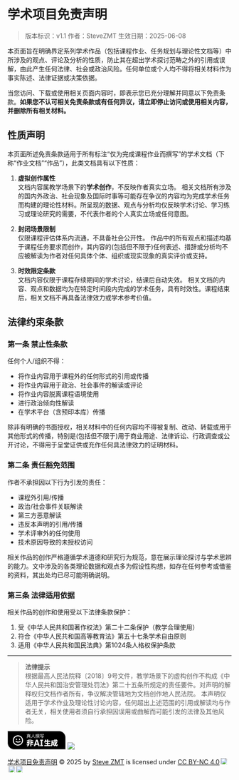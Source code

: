 

# 学术项目免责声明

> 版本标识：v1.1 作者：SteveZMT 生效日期：2025-06-08

本页面旨在明确界定系列学术作品（包括课程作业、任务规划与理论性文档等）中所涉及的观点、评论及分析的性质，防止其在超出学术探讨范畴之外的引用或误解，由此产生任何法律、社会或政治风险。任何单位或个人均不得将相关材料作为事实陈述、法律证据或决策依据。

当您访问、下载或使用相关页面内容时，即表示您已充分理解并同意以下免责条款。**如果您不认可相关免责条款或有任何异议，请立即停止访问或使用相关内容，并删除所有相关材料。**

## 性质声明
本页面所述免责条款适用于所有标注“仅为完成课程作业而撰写”的学术文档（下称“作业文档”“作品”），此类文档具有以下性质：

1. **虚拟创作属性**  
   文档内容属教学场景下的**学术创作**，不反映作者真实立场。
   相关文档所有涉及的国内外政治、社会现象及国际时事等可能存在争议的内容均为完成学术任务而构建的理论性材料。所呈现的数据、观点与分析均仅反映学术讨论、学习练习或理论研究的需要，不代表作者的个人真实立场或任何意图。

2. **封闭场景限制**  
   仅限课程评估体系内流通，不具备社会公开性。
   作品中的所有观点和描述均基于课程任务要求而创作，其内容的(包括但不限于)任何表述、措辞或分析均不应被解读为作者对任何具体个体、组织或现实现象的真实评价或支持。

3. **时效限定条款**  
   文档内容仅限于课程存续期间的学术讨论，结课后自动失效。
   相关文档的内容、观点和数据均为在特定时间段内完成的学术任务，具有时效性。课程结束后，相关文档不再具备法律效力或学术参考价值。

## 法律约束条款
### 第一条 禁止性条款
任何个人/组织不得：

- 将作业内容用于课程外的任何形式的引用或传播
- 将作业内容用于政治、社会事件的解读或评论
- 将作业内容脱离课程语境使用
- 进行政治倾向性解读
- 在学术平台（含预印本库）传播

除非有明确的书面授权，相关材料中的任何内容均不得被复制、改动、转载或用于其他形式的传播，特别是(包括但不限于)用于商业用途、法律诉讼、行政调查或公开讨论，不得用于呈堂证供或充作任何具法律效力的证明材料。

### 第二条 责任豁免范围

作者不承担因以下行为引发的责任：

- 课程外引用/传播
- 政治/社会事件关联解读
- 第三方恶意解读
- 违反本声明的引用/传播
- 学术评审外的任何使用
- 技术原因导致的未授权访问

相关作品的创作严格遵循学术道德和研究行为规范，意在展示理论探讨与学术思辨的能力。文中涉及的各类理论数据和观点多为假设性构想，如存在任何参考或借鉴的资料，其出处均已尽可能明确说明。

### 第三条 法律适用依据

相关作品的创作和使用受以下法律条款保护：
1. 受《中华人民共和国著作权法》第二十二条保护（教学合理使用）
2. 符合《中华人民共和国高等教育法》第五十七条学术自由原则
3. 适用《中华人民共和国民法典》第1024条人格权保护条款


---

> **法律提示**  
> 根据最高人民法院释〔2018〕9号文件，教学场景下的虚构创作不构成《中华人民共和国治安管理处罚法》第二十五条所规定的责任要件。对声明的解释权归文档作者所有，争议解决管辖地为文档创作地人民法院。
> 本声明仅适用于学术作业及理论性讨论内容，任何超出上述范围的引用或解读均与作者无关，相关使用者须自行承担因误用或曲解而可能引发的法律及其他风险。



<a href="https://notbyai.fyi/" target="_blank"><svg width="131" height="42" viewBox="0 0 131 42" fill="none" xmlns="http://www.w3.org/2000/svg"><path d="M0.5 0.5H116C124.008 0.5 130.5 6.99187 130.5 15V41.5H15C6.99187 41.5 0.5 35.0081 0.5 27V0.5Z" fill="black" stroke="#ACACAC"/><path d="M17.9605 24.1575C21.4266 26.9643 26.3836 26.9643 29.8497 24.1575L28.5095 22.5026C25.8248 24.6766 21.9854 24.6766 19.3007 22.5026L17.9605 24.1575Z" fill="white"/><path d="M19.404 20.5134V17.6365H21.5336V20.5134H19.404Z" fill="white"/><path d="M26.012 17.6365V20.5134H28.1415V17.6365H26.012Z" fill="white"/><path fill-rule="evenodd" clip-rule="evenodd" d="M35 21.5C35 27.8513 29.8513 33 23.5 33C17.1487 33 12 27.8513 12 21.5C12 15.1487 17.1487 10 23.5 10C29.8513 10 35 15.1487 35 21.5ZM32.8705 21.5C32.8705 26.6752 28.6752 30.8705 23.5 30.8705C18.3248 30.8705 14.1295 26.6752 14.1295 21.5C14.1295 16.3248 18.3248 12.1295 23.5 12.1295C28.6752 12.1295 32.8705 16.3248 32.8705 21.5Z" fill="white"/><path d="M62.844 12.1721L63.0435 12.8831L63.2294 12.8197C63.5169 12.7216 63.8276 12.6155 64.1503 12.5052V15.0552C64.1503 15.1818 64.1005 15.2208 63.9709 15.2208C63.8612 15.2208 63.4922 15.2208 63.0634 15.211C63.1631 15.4156 63.2628 15.7273 63.2928 15.9123C63.901 15.9123 64.28 15.8929 64.5293 15.776C64.7686 15.6591 64.8583 15.4545 64.8583 15.0455V12.2629C65.2106 12.1421 65.5673 12.0195 65.9154 11.8994L65.8057 11.2273C65.4898 11.3348 65.1706 11.4415 64.8583 11.5441V9.63961H65.8057V8.95779H64.8583V7H64.1503V8.95779H62.9936V9.63961H64.1503V11.7732C63.6577 11.9301 63.2064 12.0683 62.844 12.1721Z" fill="white"/><path fill-rule="evenodd" clip-rule="evenodd" d="M67.0322 10.7695C66.3142 10.7695 66.1347 10.5162 66.1347 9.8052V7.39935H68.7474V9.32792H66.763V9.81494C66.763 10.1169 66.8128 10.2045 67.0322 10.2045H68.2986C68.4781 10.2045 68.7474 10.1948 68.9069 10.1656C68.9134 10.2165 68.92 10.2777 68.9268 10.3422C68.941 10.4754 68.9566 10.6224 68.9767 10.7208C68.8371 10.7597 68.5779 10.7695 68.3086 10.7695H67.0322ZM66.763 7.90584H68.1391V8.82143H66.763V7.90584Z" fill="white"/><path fill-rule="evenodd" clip-rule="evenodd" d="M70.0736 10.7208C69.3656 10.7208 69.1861 10.4773 69.1861 9.76623V7.39935H71.8087V9.2987H69.8144V9.77597C69.8144 10.0682 69.8642 10.1656 70.0936 10.1656H71.4198C71.5993 10.1656 71.8985 10.1461 72.058 10.1071C72.068 10.2825 72.0979 10.5357 72.1179 10.6721C71.9783 10.7208 71.709 10.7208 71.4298 10.7208H70.0736ZM69.8144 7.90584H71.2104V8.79221H69.8144V7.90584Z" fill="white"/><path d="M67.83 14.1299C67.2715 14.6753 66.3142 15.1818 65.4567 15.5032C65.6262 15.6201 65.9054 15.8539 66.035 15.9805C66.8727 15.6104 67.8898 14.9968 68.5081 14.3831L67.83 14.1299Z" fill="white"/><path d="M69.4554 14.4513C70.2132 14.9091 71.1905 15.5812 71.6791 16L72.2974 15.6104C71.7788 15.1818 70.7916 14.539 70.0437 14.1007L69.4554 14.4513Z" fill="white"/><path d="M51.4761 15.9318C50.798 15.5617 49.6612 15.0942 48.5344 14.7338L49.0031 14.2468C50.1299 14.5974 51.3564 15.0552 52.0844 15.4253L51.4761 15.9318Z" fill="white"/><path d="M43 15.4156C44.067 15.1623 45.4032 14.6656 46.0713 14.2468L46.7594 14.6753C45.9218 15.1721 44.5855 15.6786 43.5185 15.9513C43.4088 15.8052 43.1596 15.5519 43 15.4156Z" fill="white"/><path d="M57.1556 7.21693C57.1571 7.15007 57.1585 7.0868 57.1601 7.02922H57.9877L57.9868 7.0714C57.9788 7.4194 57.968 7.88942 57.9233 8.43665C58.0639 9.58208 58.6711 13.7136 62.2258 15.2597C62.0064 15.4253 61.787 15.6786 61.6773 15.8831C59.1702 14.7391 58.0901 12.3347 57.5998 10.5147C57.13 12.4644 56.0681 14.6445 53.63 15.9221C53.5004 15.7273 53.2511 15.5032 53.0217 15.3474C57.0193 13.3717 57.1185 8.89288 57.1556 7.21693Z" fill="white"/><path d="M76.0586 9.43506C76.1376 9.06022 76.2116 8.69288 76.2761 8.3539L75.5283 8.27597C75.3089 9.50325 74.9299 11.1688 74.6408 12.1623L75.3986 12.2305C75.4264 12.1301 75.4552 12.0226 75.4848 11.9091H79.3699C79.3296 12.3408 79.2883 12.7224 79.2455 13.0584H73.0851V13.7403H79.1462C79.0034 14.5883 78.8408 15.0239 78.6395 15.1916C78.5198 15.289 78.4002 15.2987 78.1708 15.2987C77.9215 15.2987 77.2334 15.2987 76.5454 15.2305C76.675 15.4253 76.7747 15.7175 76.7947 15.9221C77.4429 15.961 78.091 15.9708 78.4201 15.9513C78.799 15.9318 79.0284 15.8636 79.2677 15.6396C79.532 15.3814 79.7263 14.8409 79.8969 13.7403H82V13.0584H79.991C80.0434 12.6344 80.0943 12.1472 80.1452 11.5877C80.1552 11.4805 80.1751 11.2565 80.1751 11.2565H75.6483C75.7379 10.8862 75.8303 10.4846 75.92 10.0779H80.2948V9.43506H76.0586Z" fill="white"/><path fill-rule="evenodd" clip-rule="evenodd" d="M66.1746 11.6266V12.25H67.5109V13.3799H65.7558V14.0032H72.1079V13.3799H70.5523V12.25H71.8785V11.6266H70.5523V10.9643H69.8642V11.6266H68.189V10.9838H67.5109V11.6266H66.1746ZM68.189 13.3799V12.25H69.8642V13.3799H68.189Z" fill="white"/><path fill-rule="evenodd" clip-rule="evenodd" d="M43.1895 14.0909V13.4675H44.6254V9.06494H47.1383V8.4513H43.4687V7.81818H47.1383V7.00974H47.8762V7.81818H51.7852V8.4513H47.8762V9.06494H50.6385V13.4675H52.0445V14.0909H43.1895ZM45.3434 13.4675H49.8906V12.7857H45.3434V13.4675ZM45.3434 12.3182H49.8906V11.7338H45.3434V12.3182ZM45.3434 11.2565H49.8906V10.6818H45.3434V11.2565ZM45.3434 10.224H49.8906V9.58117H45.3434V10.224Z" fill="white"/><path d="M73.3245 9.65909V7.52597H81.7607V9.65909H80.9829V8.20779H74.0624V9.65909H73.3245Z" fill="white"/><path fill-rule="evenodd" clip-rule="evenodd" d="M105.32 26.2505C105.32 25.9898 105.336 25.4196 105.336 25.4196H101.424V23.8717H105.573C105.764 26.2238 106.11 28.471 106.651 30.2984C105.776 31.2876 104.759 32.1157 103.612 32.7515C104.107 33.2077 104.953 34.2016 105.288 34.7067C106.138 34.1597 106.93 33.5082 107.658 32.7639C108.338 33.9391 109.193 34.6415 110.254 34.6415C111.898 34.6415 112.649 33.9572 113 30.78C112.377 30.5356 111.563 29.9817 111.036 29.4277C110.956 31.4155 110.765 32.2301 110.445 32.2301C110.06 32.2301 109.67 31.686 109.312 30.7655C110.465 29.1244 111.389 27.1985 112.058 25.0611L109.711 24.4908C109.396 25.6095 108.983 26.659 108.478 27.6243C108.264 26.4884 108.09 25.2105 107.974 23.8717H112.84V21.5418H111.142L111.946 20.6945C111.387 20.1568 110.27 19.4399 109.455 19L108.05 20.4175C108.553 20.7329 109.148 21.1437 109.647 21.5418H107.835C107.811 20.7923 107.808 20.0385 107.827 19.2933H105.384C105.387 20.0364 105.403 20.7892 105.433 21.5418H98.9812V26.4297C98.9812 28.5642 98.9014 31.4481 97.7199 33.3707C98.2468 33.6477 99.3006 34.5275 99.6997 35C100.514 33.7498 100.957 32.0088 101.189 30.2753C101.506 30.8638 101.745 31.7506 101.775 32.4257C102.51 32.4257 103.18 32.4094 103.612 32.3279C104.091 32.2301 104.458 32.0672 104.809 31.5947C105.192 31.0733 105.272 29.5743 105.32 26.2505ZM101.197 30.2141C101.316 29.3052 101.378 28.4 101.406 27.5703H103.058C103.023 29.1922 102.963 29.8644 102.829 30.0631C102.701 30.2261 102.558 30.2749 102.35 30.2749C102.102 30.2749 101.674 30.2596 101.197 30.2141Z" fill="white"/><path d="M86.8673 22.112C87.1314 21.4187 87.3672 20.705 87.565 19.9939L85.1541 19.4399C84.6112 21.6395 83.5893 23.8717 82.3599 25.2077C82.9507 25.5336 83.9885 26.2342 84.4515 26.6415C84.9297 26.0332 85.4007 25.2744 85.839 24.4257H88.9062V26.9185H84.7709V29.1996H88.9062V32.002H82.8708V34.3157H97.4005V32.002H91.3332V29.1996H95.9156V26.9185H91.3332V24.4257H96.5543V22.112H91.3332V19.277H88.9062V22.112H86.8673Z" fill="white"/><path d="M47.3436 28.4645C47.4377 28.0285 47.4856 27.6141 47.4988 27.2444H43.8462V25.11H47.5026V23.4807H43.6866V21.2811H47.5026V19.3585H49.8018V27C49.8018 29.8513 48.9396 33.0611 45.0278 34.9837C44.6446 34.4134 43.9261 33.6802 43.3672 33.224C44.7784 32.6761 45.7414 31.786 46.3804 30.8057C45.6568 30.9237 44.9507 31.0375 44.2921 31.1436L43.4151 31.2851L43 28.9226C44.1273 28.8236 45.7056 28.6496 47.3436 28.4645Z" fill="white"/><path fill-rule="evenodd" clip-rule="evenodd" d="M72.6755 34.3305L67.632 19.7976H64.2697L59.1875 34.3305H62.2986L63.2841 31.3431H68.5306L69.4484 34.3305H72.6755ZM65.9218 23.1202L67.6996 28.8388H64.0861L65.9218 23.1202Z" fill="white"/><path d="M53.7456 19.3585V21.2811H57.9289V23.4807H53.7456V25.11H57.5457V27.2444H53.7456V28.9063H58.2163V31.1059H53.7456V34.7556H51.4144V19.3585H53.7456Z" fill="white"/><path d="M75.2125 22.2696V31.8618H73.4582V34.3339H79.719V31.8618H78.169V22.2696H79.719V19.7976H73.4582V22.2696H75.2125Z" fill="white"/></svg></a>&nbsp;<a href="https://creativecommons.org/licenses/by-nc-sa/4.0/deed.zh-hans" target="_blank"><img src="https://mirrors.creativecommons.org/presskit/buttons/88x31/png/by-nc.png" style="max-height: 42px;"></a>

<a href="https://link.stevezmt.top/avoid-political-disputes">学术项目免责声明</a> © 2025 by <a href="https://link.stevezmt.top/">Steve ZMT</a> is licensed under <a href="https://creativecommons.org/licenses/by-nc/4.0/">CC BY-NC 4.0</a><img src="https://mirrors.creativecommons.org/presskit/icons/cc.svg" style="max-width: 1em;max-height:1em;margin-left: .2em;"><img src="https://mirrors.creativecommons.org/presskit/icons/by.svg" style="max-width: 1em;max-height:1em;margin-left: .2em;"><img src="https://mirrors.creativecommons.org/presskit/icons/nc.svg" style="max-width: 1em;max-height:1em;margin-left: .2em;">
